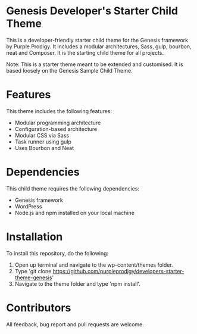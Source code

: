# Genesis Developer's Starter Child Theme

This is a developer-friendly starter child theme for the Genesis framework by Purple Prodigy. It includes a modular architectures, Sass, gulp, bourbon, neat and Composer. It is the starting child theme for all projects.

Note: This is a starter theme meant to be extended and customised. It is based loosely on the Genesis Sample Child Theme.
# Features

This theme includes the following features:

- Modular programming architecture
- Configuration-based architecture
- Modular CSS via Sass
- Task runner using gulp
- Uses Bourbon and Neat

# Dependencies

This child theme requires the following dependencies:

- Genesis framework
- WordPress
- Node.js and npm installed on your local machine

# Installation

To install this repository, do the following:

1. Open up terminal and navigate to the wp-content/themes folder.
2. Type 'git clone https://github.com/purpleprodigy/developers-starter-theme-genesis'
3. Navigate to the theme folder and type 'npm install'.

# Contributors

All feedback, bug report and pull requests are welcome.
